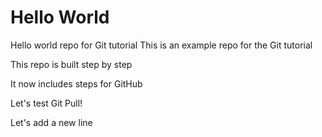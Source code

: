 # Hello World
Hello world repo for Git tutorial
This is an example repo for the Git tutorial

This repo is built step by step

It now includes steps for GitHub

Let's test Git Pull!

Let's add a new line
